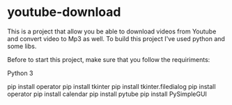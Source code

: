 # youtube-download
This is a project that allow you be able to download videos from Youtube and convert video to Mp3 as well.  To build this project I've used python and some libs.

Before to start this project, make sure that you follow the requiriments:

Python 3

pip install operator
pip install tkinter
pip install tkinter.filedialog
pip install operator
pip install calendar 
pip install pytube 
pip install PySimpleGUI
